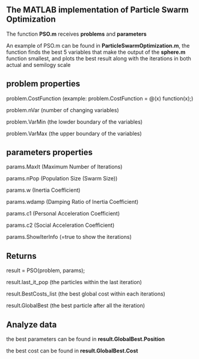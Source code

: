 ## The MATLAB implementation of Particle Swarm Optimization

The function **PSO.m** receives **problems** and **parameters**

An example of PSO.m can be found in **ParticleSwarmOptimization.m**, the function finds the best 5 variables that make the output of the **sphere.m** function smallest, and plots the best result along with the iterations in both actual and semilogy scale

## **problem properties**

  problem.CostFunction (example: problem.CostFunction = @(x) function(x);)
  
  problem.nVar (number of changing variables)
  
  problem.VarMin (the lowder boundary of the variables)
  
  problem.VarMax (the upper boundary of the variables)
  
  
## **parameters properties**

  params.MaxIt (Maximum Number of Iterations)
  
  params.nPop (Population Size (Swarm Size))
  
  params.w  (Inertia Coefficient)
  
  params.wdamp (Damping Ratio of Inertia Coefficient)
  
  params.c1 (Personal Acceleration Coefficient)
  
  params.c2 (Social Acceleration Coefficient)
  
  params.ShowIterInfo (=true to show the iterations)
  
  
## **Returns**

  result = PSO(problem, params);
  
  result.last_it_pop (the particles within the last iteration)
  
  result.BestCosts_list (the best global cost within each iterations)
  
  result.GlobalBest (the best particle after all the iteration)
  
## **Analyze data**

  the best parameters can be found in **result.GlobalBest.Position**
  
  the best cost can be found in **result.GlobalBest.Cost**
  
  
